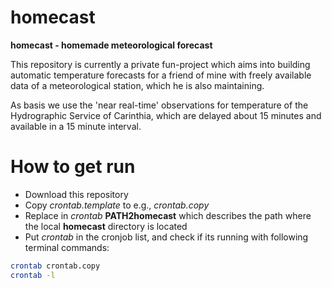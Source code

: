 # homecast
**homecast - homemade meteorological forecast**

This repository is currently a private fun-project which aims into building automatic temperature forecasts for a friend of mine with freely available data of a meteorological station, which he is also maintaining.

As basis we use the 'near real-time' observations for temperature of the Hydrographic Service of Carinthia, which are delayed about 15 minutes and available in a 15 minute interval. 


# **How to get run**
- Download this repository
- Copy _crontab.template_ to e.g., _crontab.copy_
- Replace in _crontab_ **PATH2homecast** which describes the path where the local **homecast** directory is located
- Put _crontab_ in the cronjob list, and check if its running with following terminal commands: 
```bash
crontab crontab.copy
crontab -l
```






